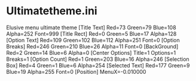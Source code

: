 # Ultimatetheme.ini
Elusive menu ultimate theme
[Title Text]
Red=73
Green=79
Blue=108
Alpha=252
Font=999
[Title Rect]
Red=0
Green=5
Blue=17
Alpha=128
[Option Text]
Red=109
Green=102
Blue=112
Alpha=251
Font=0
[Option Breaks]
Red=246
Green=210
Blue=26
Alpha=11
Font=0
[BackGround]
Red=2
Green=14
Blue=6
Alpha=0
[Center Options]
Title=1
Options=1
Breaks=1
[Option Count]
Red=1
Green=203
Blue=16
Alpha=246
[Selection Box]
Red=4
Green=1
Blue=6
Alpha=254
[Selected Text]
Red=177
Green=9
Blue=19
Alpha=255
Font=0
[Position]
MenuX=-0.010000

